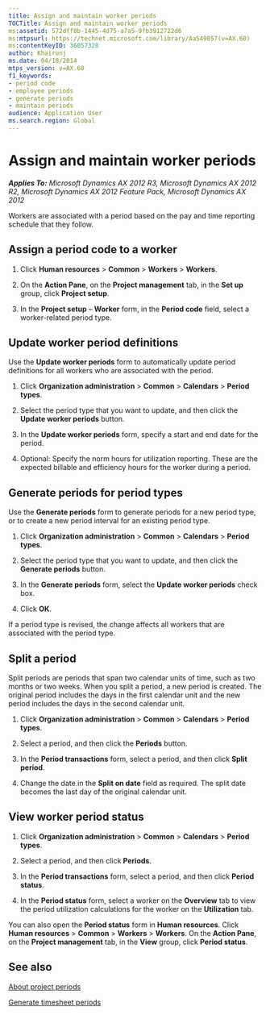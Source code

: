 ```yaml
---
title: Assign and maintain worker periods
TOCTitle: Assign and maintain worker periods
ms:assetid: 572dff8b-1445-4d75-a7a5-9fb3912722d6
ms:mtpsurl: https://technet.microsoft.com/library/Aa549057(v=AX.60)
ms:contentKeyID: 36057328
author: Khairunj
ms.date: 04/18/2014
mtps_version: v=AX.60
f1_keywords:
- period code
- employee periods
- generate periods
- maintain periods
audience: Application User
ms.search.region: Global
---
```


# Assign and maintain worker periods 


_**Applies To:** Microsoft Dynamics AX 2012 R3, Microsoft Dynamics AX 2012 R2, Microsoft Dynamics AX 2012 Feature Pack, Microsoft Dynamics AX 2012_

Workers are associated with a period based on the pay and time reporting schedule that they follow.

## Assign a period code to a worker

1.  Click **Human resources** \> **Common** \> **Workers** \> **Workers**.

2.  On the **Action Pane**, on the **Project management** tab, in the **Set up** group, click **Project setup**.

3.  In the **Project setup** – **Worker** form, in the **Period code** field, select a worker-related period type.

## Update worker period definitions

Use the **Update worker periods** form to automatically update period definitions for all workers who are associated with the period.

1.  Click **Organization administration** \> **Common** \> **Calendars** \> **Period types**.

2.  Select the period type that you want to update, and then click the **Update worker periods** button.

3.  In the **Update worker periods** form, specify a start and end date for the period.

4.  Optional: Specify the norm hours for utilization reporting. These are the expected billable and efficiency hours for the worker during a period.

## Generate periods for period types

Use the **Generate periods** form to generate periods for a new period type, or to create a new period interval for an existing period type.

1.  Click **Organization administration** \> **Common** \> **Calendars** \> **Period types**.

2.  Select the period type that you want to update, and then click the **Generate periods** button.

3.  In the **Generate periods** form, select the **Update worker periods** check box.

4.  Click **OK**.

If a period type is revised, the change affects all workers that are associated with the period type.

## Split a period

Split periods are periods that span two calendar units of time, such as two months or two weeks. When you split a period, a new period is created. The original period includes the days in the first calendar unit and the new period includes the days in the second calendar unit.

1.  Click **Organization administration** \> **Common** \> **Calendars** \> **Period types**.

2.  Select a period, and then click the **Periods** button.

3.  In the **Period transactions** form, select a period, and then click **Split period**.

4.  Change the date in the **Split on date** field as required. The split date becomes the last day of the original calendar unit.

## View worker period status

1.  Click **Organization administration** \> **Common** \> **Calendars** \> **Period types**.

2.  Select a period, and then click **Periods**.

3.  In the **Period transactions** form, select a period, and then click **Period status**.

4.  In the **Period status** form, select a worker on the **Overview** tab to view the period utilization calculations for the worker on the **Utilization** tab.

You can also open the **Period status** form in **Human resources**. Click **Human resources** \> **Common** \> **Workers** \> **Workers**. On the **Action Pane**, on the **Project management** tab, in the **View** group, click **Period status**.

## See also

[About project periods](about-project-periods.md)

[Generate timesheet periods](generate-timesheet-periods.md)

  


